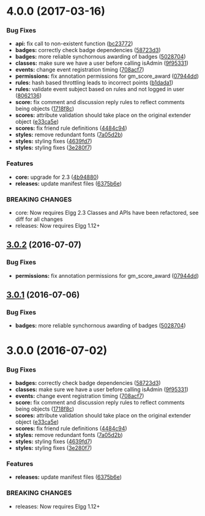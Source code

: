 <a name="4.0.0"></a>
# 4.0.0 (2017-03-16)


### Bug Fixes

* **api:** fix call to non-existent function ([bc23772](https://github.com/hypeJunction/hypeGameMechanics/commit/bc23772))
* **badges:** correctly check badge dependencies ([58723d3](https://github.com/hypeJunction/hypeGameMechanics/commit/58723d3))
* **badges:** more reliable synchornous awarding of badges ([5028704](https://github.com/hypeJunction/hypeGameMechanics/commit/5028704))
* **classes:** make sure we have a user before calling isAdmin ([9f95331](https://github.com/hypeJunction/hypeGameMechanics/commit/9f95331))
* **events:** change event registration timing ([708acf7](https://github.com/hypeJunction/hypeGameMechanics/commit/708acf7))
* **permissions:** fix annotation permissions for gm_score_award ([07944dd](https://github.com/hypeJunction/hypeGameMechanics/commit/07944dd))
* **rules:** hash based throttling leads to incorrect points ([b1dada1](https://github.com/hypeJunction/hypeGameMechanics/commit/b1dada1))
* **rules:** validate event subject based on rules and not logged in user ([8062136](https://github.com/hypeJunction/hypeGameMechanics/commit/8062136))
* **score:** fix comment and discussion reply rules to reflect comments being objects ([1718f8c](https://github.com/hypeJunction/hypeGameMechanics/commit/1718f8c))
* **scores:** attribute validation should take place on the original extender object ([e33ca5e](https://github.com/hypeJunction/hypeGameMechanics/commit/e33ca5e))
* **scores:** fix friend rule definitions ([4484c94](https://github.com/hypeJunction/hypeGameMechanics/commit/4484c94))
* **styles:** remove redundant fonts ([7a05d2b](https://github.com/hypeJunction/hypeGameMechanics/commit/7a05d2b))
* **styles:** styling fixes ([4639fd7](https://github.com/hypeJunction/hypeGameMechanics/commit/4639fd7))
* **styles:** styling fixes ([3e280f7](https://github.com/hypeJunction/hypeGameMechanics/commit/3e280f7))

### Features

* **core:** upgrade for 2.3 ([4b94880](https://github.com/hypeJunction/hypeGameMechanics/commit/4b94880))
* **releases:** update manifest files ([6375b6e](https://github.com/hypeJunction/hypeGameMechanics/commit/6375b6e))


### BREAKING CHANGES

* core: Now requires Elgg 2.3
Classes and APIs have been refactored, see diff for all changes
* releases: Now requires Elgg 1.12+



<a name="3.0.2"></a>
## [3.0.2](https://github.com/hypeJunction/hypeGameMechanics/compare/3.0.1...v3.0.2) (2016-07-07)


### Bug Fixes

* **permissions:** fix annotation permissions for gm_score_award ([07944dd](https://github.com/hypeJunction/hypeGameMechanics/commit/07944dd))



<a name="3.0.1"></a>
## [3.0.1](https://github.com/hypeJunction/hypeGameMechanics/compare/3.0.0...v3.0.1) (2016-07-06)


### Bug Fixes

* **badges:** more reliable synchornous awarding of badges ([5028704](https://github.com/hypeJunction/hypeGameMechanics/commit/5028704))



<a name="3.0.0"></a>
# 3.0.0 (2016-07-02)


### Bug Fixes

* **badges:** correctly check badge dependencies ([58723d3](https://github.com/hypeJunction/hypeGameMechanics/commit/58723d3))
* **classes:** make sure we have a user before calling isAdmin ([9f95331](https://github.com/hypeJunction/hypeGameMechanics/commit/9f95331))
* **events:** change event registration timing ([708acf7](https://github.com/hypeJunction/hypeGameMechanics/commit/708acf7))
* **score:** fix comment and discussion reply rules to reflect comments being objects ([1718f8c](https://github.com/hypeJunction/hypeGameMechanics/commit/1718f8c))
* **scores:** attribute validation should take place on the original extender object ([e33ca5e](https://github.com/hypeJunction/hypeGameMechanics/commit/e33ca5e))
* **scores:** fix friend rule definitions ([4484c94](https://github.com/hypeJunction/hypeGameMechanics/commit/4484c94))
* **styles:** remove redundant fonts ([7a05d2b](https://github.com/hypeJunction/hypeGameMechanics/commit/7a05d2b))
* **styles:** styling fixes ([4639fd7](https://github.com/hypeJunction/hypeGameMechanics/commit/4639fd7))
* **styles:** styling fixes ([3e280f7](https://github.com/hypeJunction/hypeGameMechanics/commit/3e280f7))

### Features

* **releases:** update manifest files ([6375b6e](https://github.com/hypeJunction/hypeGameMechanics/commit/6375b6e))


### BREAKING CHANGES

* releases: Now requires Elgg 1.12+



